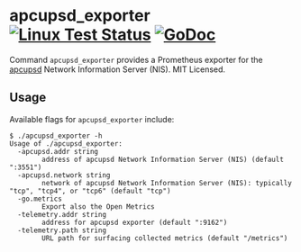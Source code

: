 # apcupsd_exporter [![Linux Test Status](https://github.com/mdlayher/apcupsd_exporter/workflows/Linux%20Test/badge.svg)](https://github.com/mdlayher/apcupsd_exporter/actions)  [![GoDoc](http://godoc.org/github.com/mdlayher/apcupsd_exporter?status.svg)](http://godoc.org/github.com/mdlayher/apcupsd_exporter)

Command `apcupsd_exporter` provides a Prometheus exporter for the
[apcupsd](http://www.apcupsd.org/) Network Information Server (NIS). MIT
Licensed.

## Usage

Available flags for `apcupsd_exporter` include:

```
$ ./apcupsd_exporter -h
Usage of ./apcupsd_exporter:
  -apcupsd.addr string
        address of apcupsd Network Information Server (NIS) (default ":3551")
  -apcupsd.network string
        network of apcupsd Network Information Server (NIS): typically "tcp", "tcp4", or "tcp6" (default "tcp")
  -go.metrics
        Export also the Open Metrics
  -telemetry.addr string
        address for apcupsd exporter (default ":9162")
  -telemetry.path string
        URL path for surfacing collected metrics (default "/metrics")
```
